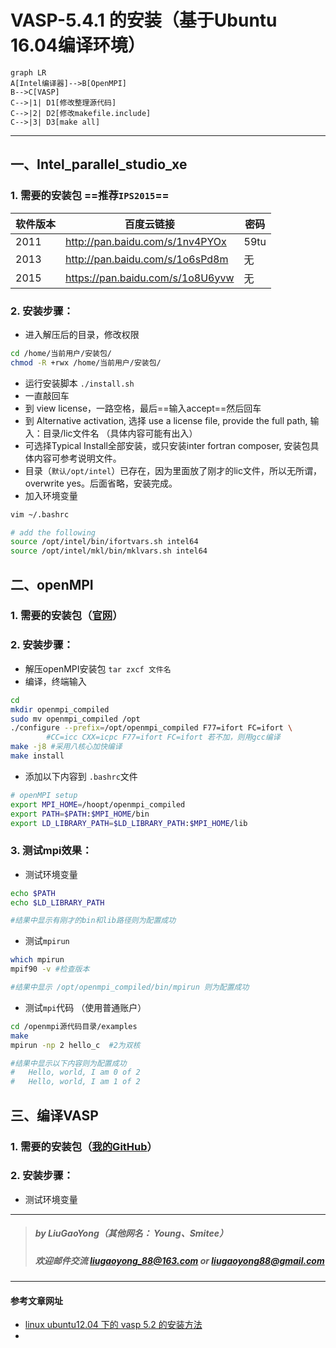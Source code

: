 # VASP-5.4.1 的安装（基于Ubuntu 16.04编译环境）

```
graph LR
A[Intel编译器]-->B[OpenMPI]
B-->C[VASP]
C-->|1| D1[修改整理源代码]
C-->|2| D2[修改makefile.include]
C-->|3| D3[make all]
```

---



##  一、Intel_parallel_studio_xe
### 1. 需要的安装包 ==推荐`IPS2015`==

软件版本| 百度云链接 | 密码
---     |---| ---
2011    | http://pan.baidu.com/s/1nv4PYOx  | 59tu
2013    | http://pan.baidu.com/s/1o6sPd8m  | 无
2015    | https://pan.baidu.com/s/1o8U6yvw | 无


### 2. 安装步骤：
- 进入解压后的目录，修改权限

```bash
cd /home/当前用户/安装包/
chmod -R +rwx /home/当前用户/安装包/
```

- 运行安装脚本 `./install.sh`
- 一直敲回车 
- 到 view license，一路空格，最后==输入accept==然后回车
- 到 Alternative activation, 选择 use a license file, provide the full path, 输入：目录/lic文件名 （具体内容可能有出入）
- 可选择Typical Install全部安装，或只安装inter fortran composer, 安装包具体内容可参考说明文件。
- 目录（`默认/opt/intel`）已存在，因为里面放了刚才的lic文件，所以无所谓，overwrite yes。后面省略，安装完成。
- 加入环境变量

```bash
vim ~/.bashrc

# add the following
source /opt/intel/bin/ifortvars.sh intel64
source /opt/intel/mkl/bin/mklvars.sh intel64
```

##  二、openMPI

### **1. 需要的安装包（[官网](http://www.open-mpi.org/)）**

### **2. 安装步骤：**
- 解压openMPI安装包 `tar zxcf 文件名`
- 编译，终端输入
```bash
cd 
mkdir openmpi_compiled
sudo mv openmpi_compiled /opt
./configure --prefix=/opt/openmpi_compiled F77=ifort FC=ifort \
        #CC=icc CXX=icpc F77=ifort FC=ifort 若不加，则用gcc编译
make -j8 #采用八核心加快编译
make install
```

- 添加以下内容到 `.bashrc`文件
```bash
# openMPI setup
export MPI_HOME=/hoopt/openmpi_compiled
export PATH=$PATH:$MPI_HOME/bin
export LD_LIBRARY_PATH=$LD_LIBRARY_PATH:$MPI_HOME/lib
```


### **3. 测试mpi效果：**

- 测试环境变量
```bash
echo $PATH
echo $LD_LIBRARY_PATH

#结果中显示有刚才的bin和lib路径则为配置成功
```
- 测试`mpirun`
```bash
which mpirun
mpif90 -v #检查版本

#结果中显示 /opt/openmpi_compiled/bin/mpirun 则为配置成功
```


- 测试`mpi`代码 （使用普通账户）
```bash
cd /openmpi源代码目录/examples
make
mpirun -np 2 hello_c  #2为双核

#结果中显示以下内容则为配置成功
#   Hello, world, I am 0 of 2
#   Hello, world, I am 1 of 2
```

##  三、编译VASP
### 1. 需要的安装包（[我的GitHub](https://github.com/LiuGaoyong/VASP-src)）

### 2. 安装步骤：
- 测试环境变量



---
> ##### by LiuGaoYong（其他网名： Young、Smitee）
> ##### 欢迎邮件交流 liugaoyong_88@163.com or liugaoyong88@gmail.com

---

 #### 参考文章网址
- [linux ubuntu12.04 下的 vasp 5.2 的安装方法](http://blog.csdn.net/txcokokok/article/details/42219099)
- 
